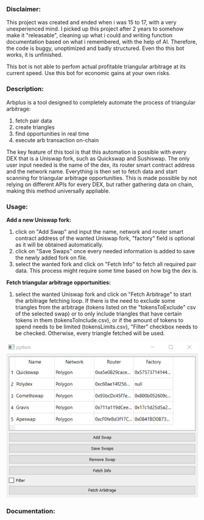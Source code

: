 ### Disclaimer:
This project was created and ended when i was 15 to 17, with
a very unexperienced mind. I picked up this
project after 2 years to somehow make it "releasable", cleaning
up what i could and writing function documentation based
on what i remembered, with the help of AI. Therefore, the code
is buggy, unoptimized and badly structured. Even tho this bot
works, it is unfinished.

This bot is not able to perfom actual profitable triangular
arbitrage at its current speed. 
Use this bot for economic gains at your own risks.

### Description:
Arbplus is a tool designed to completely automate the process
of triangular arbitrage:
1. fetch pair data
2. create triangles
3. find opportunities in real time
4. execute arb transaction on-chain

The key feature of this tool is that this automation is possible
with every DEX that is a Uniswap fork, such as Quickswap
and Sushiswap. The only user input needed is the name of the
dex, its router smart contract address and the network name. Everything is then
set to fetch data and start scanning for triangular arbitrage
opportunities.
This is made possible by not relying on different APIs for
every DEX, but rather gathering data on chain, making this method universally appliable.

### Usage:
**Add a new Uniswap fork:**
1. click on "Add Swap" and input the name, network and router
smart contract address of the wanted Uniswap fork, "factory" field is
optional as it will be obtained automatically.
2. click on "Save Swaps" once every needed information is added to save the newly added fork on file.
3. select the wanted fork and click on "Fetch Info" to fetch all required pair data. This
process might require some time based on how big the dex is.

**Fetch triangular arbitrage opportunities:**
1. select the wanted Uniswap fork and click on "Fetch Arbitrage" to start the arbitrage fetching loop. 
If there is the need to exclude some triangles from the arbitrage
   (tokens listed on the "tokensToExclude" csv of the selected
swap) or to only include triangles that have certain tokens
in them (tokensToInclude.csv), or if the amount of tokens to
spend needs to be limited (tokensLimits.csv), "Filter" checkbox needs to be checked.
Otherwise, every triangle fetched will be used.

![Alt text](Screenshot_1.png)

### Documentation:
